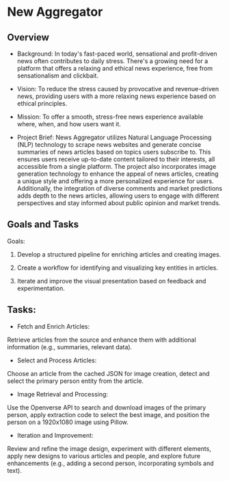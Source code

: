 # New Aggregator
## Overview
- Background:
In today's fast-paced world, sensational and profit-driven news often contributes to daily stress. There's a growing need for a platform that offers a relaxing and ethical news experience, free from sensationalism and clickbait.

 - Vision:
To reduce the stress caused by provocative and revenue-driven news, providing users with a more relaxing news experience based on ethical principles.

 - Mission:
To offer a smooth, stress-free news experience available where, when, and how users want it.

 - Project Brief:
News Aggregator utilizes Natural Language Processing (NLP) technology to scrape news websites and generate concise summaries of news articles based on topics users subscribe to. This ensures users receive up-to-date content tailored to their interests, all accessible from a single platform. The project also incorporates image generation technology to enhance the appeal of news articles, creating a unique style and offering a more personalized experience for users. Additionally, the integration of diverse comments and market predictions adds depth to the news articles, allowing users to engage with different perspectives and stay informed about public opinion and market trends.

## Goals and Tasks
Goals:
1. Develop a structured pipeline for enriching articles and creating images.

2. Create a workflow for identifying and visualizing key entities in articles.

3. Iterate and improve the visual presentation based on feedback and experimentation.

## Tasks:
 - Fetch and Enrich Articles:

Retrieve articles from the source and enhance them with additional information (e.g., summaries, relevant data).

 - Select and Process Articles:

Choose an article from the cached JSON for image creation, detect and select the primary person entity from the article.

 - Image Retrieval and Processing:

Use the Openverse API to search and download images of the primary person, apply extraction code to select the best image, and position the person on a 1920x1080 image using Pillow.

 - Iteration and Improvement:

Review and refine the image design, experiment with different elements, apply new designs to various articles and people, and explore future enhancements (e.g., adding a second person, incorporating symbols and text).
